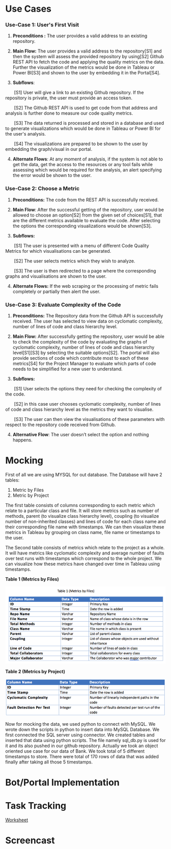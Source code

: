 # Use Cases

### Use-Case 1: User's First Visit

1.  **Preconditions :** The user provides a valid address to an existing repository. 

2.  **Main Flow:** The user provides a valid address to the repository[S1] and then the system will assess the provided repository by using[S2] Github REST API to fetch the code and applying the quality metrics on the data. Further the visualization of the metrics would be done in Tableau or Power BI[S3] and shown to the user by embedding it in the Portal[S4].  

1.  **Subflows**:

&nbsp;&nbsp;&nbsp;&nbsp;&nbsp;&nbsp; \[S1\] User will give a link to an existing Github repository. If the repository is private, the user must provide an access token.

&nbsp;&nbsp;&nbsp;&nbsp;&nbsp;&nbsp; \[S2\] The Github REST API is used to get code from that address and analysis is further done to measure our code quality metrics.

&nbsp;&nbsp;&nbsp;&nbsp;&nbsp;&nbsp; \[S3\] The data returned is processed and stored in a database and used to generate visualizations which would be done in Tableau or Power BI for the user's analysis.

&nbsp;&nbsp;&nbsp;&nbsp;&nbsp;&nbsp; \[S4\] The visualizations are prepared to be shown to the user by embedding the graph/visual in our portal.

4.  **Alternate Flows**: At any moment of analysis, if the system is not able to get the data, get the access to the resources or any tool fails while assessing which would be required for the analysis, an alert specifying the error would be shown to the user.

### Use-Case 2: Choose a Metric

1.  **Preconditions:** The code from the REST API is successfully
    received.

2.  **Main Flow**: After the successful getting of the repository, user
    would be allowed to choose an option[S2] from the given set of choices[S1],
    that are the different metrics available to evaluate the
    code. After selecting the options the corresponding visualizations would be shown[S3].

3.  **Subflows:**

&nbsp;&nbsp;&nbsp;&nbsp;&nbsp;&nbsp; \[S1\] The user is presented with a menu of different Code Quality Metrics for which visualisations can be generated.

&nbsp;&nbsp;&nbsp;&nbsp;&nbsp;&nbsp; \[S2\] The user selects metrics which they wish to analyze.

&nbsp;&nbsp;&nbsp;&nbsp;&nbsp;&nbsp; \[S3\] The user is then redirected to a page where the corresponding graphs and visualisations are shown to the user.

4.  **Alternate Flows:** If the web scraping or the processing of metric fails completely or partially then alert the user.

### Use-Case 3: Evaluate Complexity of the Code 

1.  **Preconditions:** The Repository data from the Github API is successfully
    received. The user has selected to view data on cyclomatic complexity, number of lines of code and class
    hierarchy level.

2.  **Main Flow:** After successfully getting the repository, user
    would be able to check the complexity of the code by evaluating the
    graphs of cyclomatic complexity, number of lines of code and class
    hierarchy level[S1][S3] by selecting the suitable options[S2]. The portal will also provide sections of code which
    contribute most to each of these metrics[S4] for the Project Manager to
    evaluate which parts of code needs to be simplified for a new user
    to understand.

3.  **Subflows:**

&nbsp;&nbsp;&nbsp;&nbsp;&nbsp;&nbsp; \[S1\] User selects the options they need for checking the complexity of the code.

&nbsp;&nbsp;&nbsp;&nbsp;&nbsp;&nbsp; \[S2\] in this case user chooses cyclomatic complexity, number of lines of code and class hierarchy level as the metrics they want to visualise.

&nbsp;&nbsp;&nbsp;&nbsp;&nbsp;&nbsp; \[S3\] The user can then view the visualisations of these parameters with respect to the repository code received from Github.

4.  **Alternative Flow**: The user doesn’t select the option and nothing
    happens.


# Mocking

First of all we are using MYSQL for out database. The Database will have 2 tables:
1.  Metric by Files
2.  Metric by Project

The first table consists of columns corresponding to each metric which relate to a particular class and file. It will store metrics such as number of methods, parent (to visualize class hierarchy level), coupling (to visualize number of non-inherited classes) and lines of code for each class name and their corresponding file name with timestamps. We can then visualize these metrics in Tableau by grouping on class name, file name or timestamps to the user.

The Second table consists of metrics which relate to the project as a whole. It will have metrics like cyclomatic complexity and average number of faults over test runs with timestamps which correspond to the whole project. We can visualize how these metrics have changed over time in Tableau using timestamps. 

**Table 1 (Metrics by Files)**

<img src="/images/MetricByFiles.png" alt="drawing" width="600"/>

**Table 2 (Metrics by Project)**

<img src="/images/MetricByProject.png" alt="drawing" width="600"/>

Now for mocking the data, we used python to connect with MySQL. We wrote down the scripts in python to insert data into MySQL Database. We first connected the SQL server using connector. We created tables and inserted that data using python scripts. The file namely sql_db.py is used for it and its also pushed in our github repository. Actually we took an object oriented use case for our data of Bank. We took total of 5 different timestamps to store. There were total of 170 rows of data that was added finally after taking all those 5 timestamps.

# Bot/Portal Implementation


# Task Tracking
[Worksheet](csc510-project/WORKSHEET.md)

# Screencast
